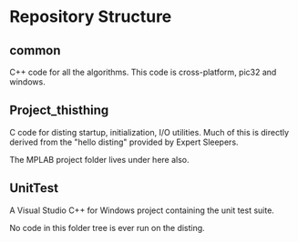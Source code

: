 # Repository Structure

## common

C++ code for all the algorithms. This code is cross-platform, pic32 and windows.

## Project_thisthing

C code for disting startup, initialization, I/O utilities. Much of this is directly derived from the "hello disting" provided by Expert Sleepers.

The MPLAB project folder lives under here also.

## UnitTest

A Visual Studio C++ for Windows project containing the unit test suite.

No code in this folder tree is ever run on the disting.

 

